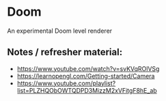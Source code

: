 # Doom

An experimental Doom level renderer

## Notes / refresher material:

* https://www.youtube.com/watch?v=svKVqROlVSg
* https://learnopengl.com/Getting-started/Camera
* https://www.youtube.com/playlist?list=PLZHQObOWTQDPD3MizzM2xVFitgF8hE_ab